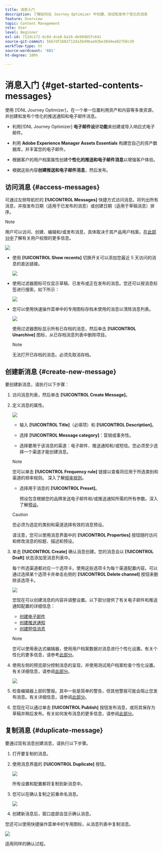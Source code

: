```yaml
---
title: 消息入门
description: 了解如何在 Journey Optimizer 中创建、测试和发布个性化的消息
feature: Overview
topic: Content Management
role: User
level: Beginner
exl-id: 712dc172-6c0d-4ce8-ba16-de99d65fc641
source-git-commit: 5bb7df1b02712da3b496aa92be30d4ea02750c39
workflow-type: ht
source-wordcount: '681'
ht-degree: 100%

---
```


# 消息入门 {#get-started-contents-messages}

使用 [!DNL Journey Optimizer]，在一个单一位置利用资产和内容等多类资源，并创建和发布个性化的推送通知和电子邮件消息。

* 利用[!DNL Journey Optimizer] **电子邮件设计功能**&#x200B;来创建或导入响应式电子邮件。

* 利用 **Adobe Experience Manager Assets Essentials** 构建您自己的资产数据库，并丰富您的电子邮件。

* 根据客户的用户档案属性创建&#x200B;**个性化的推送和电子邮件消息**&#x200B;以增强客户体验。

* 根据这些内容&#x200B;**创建推送和电子邮件消息**，然后发布。

## 访问消息 {#access-messages}

可通过左侧导航栏的 **[!UICONTROL Messages]** 快捷方式访问消息。将列出所有消息，并按发布日期（适用于已发布的消息）或创建日期（适用于草稿消息）排序。

>[!NOTE]
>
>用户可以访问、创建、编辑和/或发布消息，具体取决于其产品用户档案。[在此部分中](../administration/permissions.md)了解有关用户权限的更多信息。

![](assets/messages-list.png)

* 使用 **[!UICONTROL Show recents]** 切换开关可以添加您最近 5 天访问的消息的直达链接。

   ![](assets/show-recent-messages.png)

* 使用过滤器图标可仅显示草稿、已发布或正在发布的消息。您还可以按消息标签进行搜索，如下所示：

   ![](assets/filter-messages.png)

* 您可以使用快速操作菜单中的专用图标存档未使用的消息以清除消息列表。

   ![](assets/archive-message.png)

   使用过滤器图标显示所有已存档的消息，然后单击 **[!UICONTROL Unarchive]** 图标，从已存档消息列表中删除项目。

   >[!NOTE]
   >
   >无法打开已存档的消息。必须先取消存档。

## 创建新消息 {#create-new-message}

要创建新消息，请执行以下步骤：

1. 访问消息列表，然后单击 **[!UICONTROL Create Message]**。

1. 定义消息的属性。

   ![](assets/create-message-properties.png)

   * 输入 **[!UICONTROL Title]**（必填项）和 **[!UICONTROL Description]**。

   * 选择 **[!UICONTROL Message category]**：营销或事务性。

   * 选择要用于该消息的渠道：电子邮件、推送通知和/或短信。您必须至少选择一个渠道才能创建消息。
   >[!NOTE]
   >
   >您可以单击 **[!UICONTROL Frequency rule]** 链接以查看将应用于所选类别和渠道的频率规则。 深入了解[频率规则](../configuration/frequency-rules.md)。

   * 选择用于消息的 **[!UICONTROL Preset]**。

      预设包含根据您的品牌发送电子邮件和/或推送通知所需的所有参数。深入了解[预设](../configuration/message-presets.md)。
   >[!CAUTION]
   >
   >您必须为选定的类别和渠道选择有效的消息预设。

   请注意，您可以使用消息界面中的 **[!UICONTROL Properties]** 按钮随时访问和修改消息的标题、描述和预设。

1. 单击 **[!UICONTROL Create]** 确认消息创建。您的消息会以 **[!UICONTROL Draft]** 状态添加至消息列表中。

   每个所选渠道都对应一个选项卡。使用这些选项卡为每个渠道配置内容。可以通过选择某个选项卡并单击右侧的 **[!UICONTROL Delete channel]** 按钮来删除该选项卡。

   ![](assets/create-messages-content.png)

   <!--
   >[!NOTE]
   >
   >If you enabled the **[!UICONTROL BCC email]** option in the preset, the BCC email address will display under the sender email. [Learn more](../configuration/email-settings.md#bcc-email)
   -->

   您现在可以创建消息的内容并调整设置。以下部分提供了有关电子邮件和推送通知配置的详细信息：

   * [创建电子邮件](create-email.md)
   * [创建推送通知](create-push.md)
   * [创建短信消息](create-sms.md)

   >[!NOTE]
   >   
   >您可以使用表达式编辑器，使用用户档案数据对消息进行个性化设置。有关个性化的更多信息，请参考[此部分](../personalization/personalize.md)。

1. 使用左侧的预览部分控制消息的呈现，并使用测试用户档案检查个性化设置。有关详细信息，请参阅[此部分](../design/preview.md)。

   ![](assets/messages-simple-preview.png)

1. 检查编辑器上部的警报。其中一些是简单的警告，但其他警报可能会阻止您发布消息。有关详细信息，请参阅[此部分](alerts.md)。

1. 您现在可以通过单击 **[!UICONTROL Publish]** 按钮发布消息，或将其保存为草稿并稍后发布。有关如何发布消息的更多信息，请参阅[此部分](publish-manage-message.md)。

## 复制消息 {#duplicate-message}

要通过现有消息创建消息，请执行以下步骤。

1. 打开要复制的消息。

1. 使用消息界面的 **[!UICONTROL Duplicate]** 按钮。

   ![](assets/message-duplicate.png)

   所有设置和配置都将复制到新消息中。

1. 您可以在确认复制之前重命名消息。

   ![](assets/message-duplicate-confirm.png)

1. 创建新消息后，窗口底部会显示确认消息。

您还可以使用快捷操作菜单中的专用图标，从消息列表中复制消息。

![](assets/message-duplicate-from-list.png)

适用同样的确认过程。

